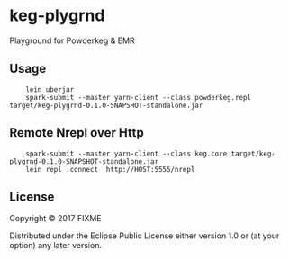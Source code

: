# keg-plygrnd

Playground for Powderkeg & EMR

## Usage

        lein uberjar
        spark-submit --master yarn-client --class powderkeg.repl target/keg-plygrnd-0.1.0-SNAPSHOT-standalone.jar


## Remote Nrepl over Http

        spark-submit --master yarn-client --class keg.core target/keg-plygrnd-0.1.0-SNAPSHOT-standalone.jar
        lein repl :connect  http://HOST:5555/nrepl

## License

Copyright © 2017 FIXME

Distributed under the Eclipse Public License either version 1.0 or (at
your option) any later version.
